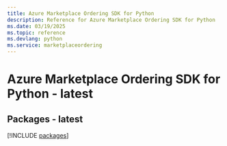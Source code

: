 ```yaml
---
title: Azure Marketplace Ordering SDK for Python
description: Reference for Azure Marketplace Ordering SDK for Python
ms.date: 03/19/2025
ms.topic: reference
ms.devlang: python
ms.service: marketplaceordering
---
```

# Azure Marketplace Ordering SDK for Python - latest
## Packages - latest
[!INCLUDE [packages](marketplace-ordering-index.md)]